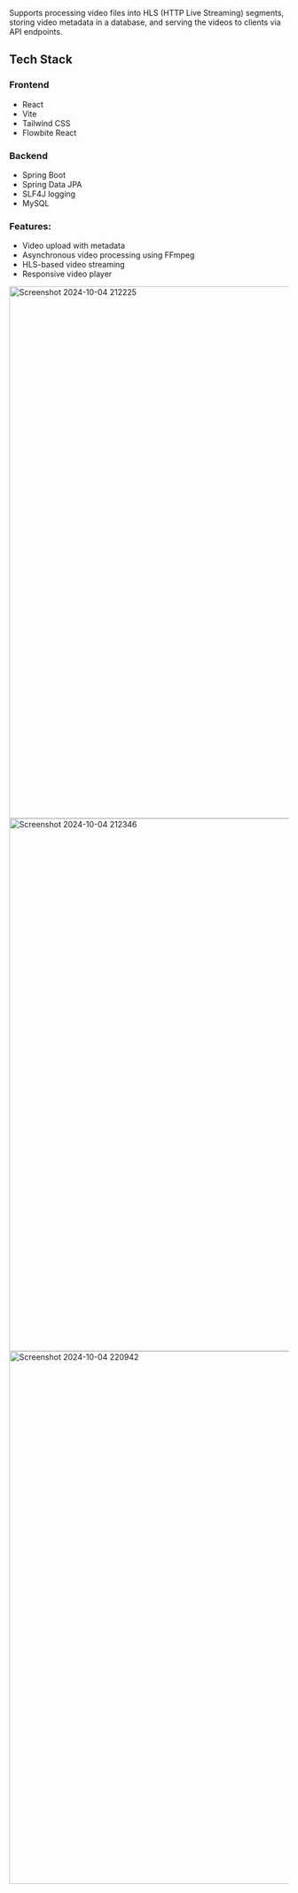 Supports processing video files into HLS (HTTP Live Streaming) segments, storing video metadata in a database, and serving the videos to clients via API endpoints.

## Tech Stack

### Frontend
- React
- Vite
- Tailwind CSS
- Flowbite React

### Backend
- Spring Boot
- Spring Data JPA
- SLF4J logging
- MySQL

### Features:
- Video upload with metadata
- Asynchronous video processing using FFmpeg
- HLS-based video streaming
- Responsive video player

<img width="958" alt="Screenshot 2024-10-04 212225" src="https://github.com/user-attachments/assets/6d454f9a-10de-45fc-a345-ecd639a540a6">



<img width="959" alt="Screenshot 2024-10-04 212346" src="https://github.com/user-attachments/assets/9083ce1f-95cc-4399-91a9-f59bacb3034b">



<img width="959" alt="Screenshot 2024-10-04 220942" src="https://github.com/user-attachments/assets/022b0067-8dfe-431c-857d-63e2fe533a65">
